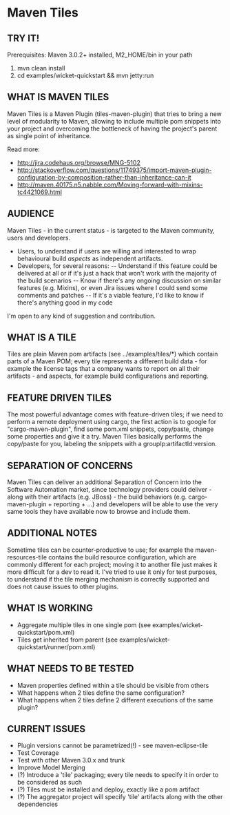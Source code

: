 # Maven Tiles

## TRY IT!

Prerequisites: Maven 3.0.2+ installed, M2_HOME/bin in your path

1. mvn clean install
2. cd examples/wicket-quickstart && mvn jetty:run

## WHAT IS MAVEN TILES

Maven Tiles is a Maven Plugin (tiles-maven-plugin) that tries to bring a new level of modularity to Maven, allowing
to include multiple pom snippets into your project and overcoming the bottleneck of having the project's
parent as single point of inheritance.

Read more:
- http://jira.codehaus.org/browse/MNG-5102
- http://stackoverflow.com/questions/11749375/import-maven-plugin-configuration-by-composition-rather-than-inheritance-can-it
- http://maven.40175.n5.nabble.com/Moving-forward-with-mixins-tc4421069.html

## AUDIENCE

Maven Tiles - in the current status - is targeted to the Maven community, users and developers.

- Users, to understand if users are willing and interested to wrap behavioural build *aspects* as independent artifacts.
- Developers, for several reasons:
-- Understand if this feature could be delivered at all or if it's just a hack that won't work with the majority of the build scenarios
-- Know if there's any ongoing discussion on similar features (e.g. Mixins), or even Jira issues where I could send some comments and patches
-- If it's a viable feature, I'd like to know if there's anything good in my code

I'm open to any kind of suggestion and contribution.

## WHAT IS A TILE

Tiles are plain Maven pom artifacts (see ../examples/tiles/*) which contain parts of a Maven POM; every tile
represents a different build data - for example the license tags that a company wants to report on all their
artifacts - and aspects, for example build configurations and reporting.

## FEATURE DRIVEN TILES

The most powerful advantage comes with feature-driven tiles; if we need to perform a remote deployment using
cargo, the first action is to google for "cargo-maven-plugin", find some pom.xml snippets, copy/paste,
change some properties and give it a try. Maven Tiles basically performs the copy/paste for you, labeling the snippets
with a groupIp:artifactId:version.

## SEPARATION OF CONCERNS

Maven Tiles can deliver an additional Separation of Concern into the Software Automation market, since technology
providers could deliver - along with their artifacts (e.g. JBoss) - the build behaviors
(e.g. cargo-maven-plugin + reporting + ...) and developers will be able to use the very same tools they have available
now to browse and include them.

## ADDITIONAL NOTES

Sometime tiles can be counter-productive to use; for example the maven-resources-tile contains the build resource
configuration, which are commonly different for each project; moving it to another file just makes it more
difficult for a dev to read it.
I've tried to use it only for test purposes, to understand if the tile merging mechanism is correctly supported
and does not cause issues to other plugins.

## WHAT IS WORKING

- Aggregate multiple tiles in one single pom (see examples/wicket-quickstart/pom.xml)
- Tiles get inherited from parent (see examples/wicket-quickstart/runner/pom.xml)

## WHAT NEEDS TO BE TESTED

- Maven properties defined within a tile should be visible from others
- What happens when 2 tiles define the same configuration?
- What happens when 2 tiles define 2 different executions of the same plugin?


## CURRENT ISSUES

- Plugin versions cannot be parametrized(!) - see maven-eclipse-tile
- Test Coverage
- Test with other Maven 3.0.x and trunk
- Improve Model Merging
- (?) Introduce a 'tile' packaging; every tile needs to specify it in order to be considered as such
- (?) Tiles must be installed and deploy, exactly like a pom artifact
- (?) The aggregator project will specify 'tile' artifacts along with the other dependencies
